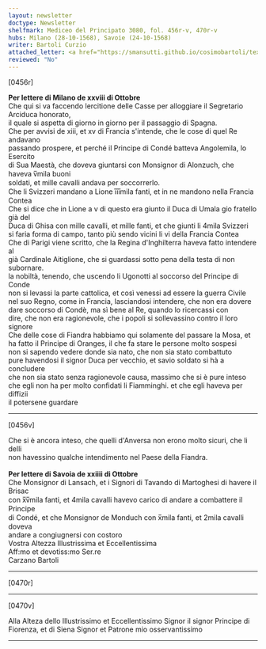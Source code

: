 ```yaml
---
layout: newsletter
doctype: Newsletter
shelfmark: Mediceo del Principato 3080, fol. 456r-v, 470r-v
hubs: Milano (28-10-1568), Savoie (24-10-1568)
writer: Bartoli Curzio
attached_letter: <a href="https://smansutti.github.io/cosimobartoli/texts/TBD/">TBD</a>
reviewed: "No"
---
```


[0456r]  
  
  
<strong>Per lettere di Milano de xxviii di Ottobre</strong>  
Che qui si va faccendo lercitione delle Casse per alloggiare il Segretario Arciduca honorato,  
il quale si aspetta di giorno in giorno per il passaggio di Spagna.  
Che per avvisi de xiii, et xv di Francia s'intende, che le cose di quel Re andavano  
passando prospere, et perché il Principe di Condé batteva Angolemila, lo Esercito  
di Sua Maestà, che doveva giuntarsi con Monsignor di Alonzuch, che haveva v̅mila buoni  
soldati, et mille cavalli andava per soccorrerlo.  
Che li Svizzeri mandano a Lione i̅i̅i̅mila fanti, et in ne mandono nella Francia  
Contea  
Che si dice che in Lione a v di questo era giunto il Duca di Umala gio fratello già del  
Duca di Ghisa con mille cavalli, et mille fanti, et che giunti li 4mila Svizzeri  
si faria forma di campo, tanto più sendo vicini li vi della Francia Contea  
Che di Parigi viene scritto, che la Regina d'Inghilterra haveva fatto intendere al  
già Cardinale Aitiglione, che si guardassi sotto pena della testa di non subornare.  
la nobiltà, tenendo, che uscendo li Ugonotti al soccorso del Principe di Conde  
non si levassi la parte cattolica, et così venessi ad essere la guerra Civile  
nel suo Regno, come in Francia, lasciandosi intendere, che non era dovere  
dare soccorso di Condè, ma sì bene al Re, quando lo ricercassi con  
dire, che non era ragionevole, che i popoli si sollevassino contro il loro signore  
Che delle cose di Fiandra habbiamo qui solamente del passare la Mosa, et  
ha fatto il Principe di Oranges, il che fa stare le persone molto sospesi  
non si sapendo vedere donde sia nato, che non sia stato combattuto  
pure havendosi il signor Duca per vecchio, et savio soldato si hà a concludere  
che non sia stato senza ragionevole causa, massimo che si è pure inteso  
che egli non ha per molto confidati li Fiamminghi. et che egli haveva per diffizii  
il potersene guardare  
  
---  

[0456v]  
  
  
Che si è ancora inteso, che quelli d'Anversa non erono molto sicuri, che li delli  
non havessino qualche intendimento nel Paese della Fiandra.  
<br/><strong>Per lettere di Savoia de xxiiii di Ottobre</strong>  
Che Monsignor di Lansach, et i Signori di Tavando di Martoghesi di havere il Brisac  
con x̅v̅mila fanti, et 4mila cavalli havevo carico di andare a combattere il Principe  
di Condé, et che Monsignor de Monduch con x̅mila fanti, et 2mila cavalli doveva  
andare a congiugnersi con costoro  
Vostra Altezza Illustrissima et Eccellentissima  
Aff:mo et devotiss:mo Ser.re  
Carzano Bartoli  
  
---  

[0470r]  
  
  
  
---  

[0470v]  
  
  
Alla Alteza dello Illustrissimo et Eccellentissimo Signor il signor Principe di  
Fiorenza, et di Siena Signor et Patrone mio osservantissimo  
  
---  

